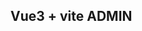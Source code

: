 <!--
 * @Author: xuanyu
 * @LastEditors: xuanyu
 * @email: 969718197@qq.com
 * @github: https://github.com/z-xuanyu
 * @Date: 2021-07-16 09:53:22
 * @LastEditTime: 2021-07-23 15:07:30
 * @Description: Modify here please
-->
## Vue3 + vite ADMIN